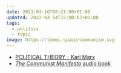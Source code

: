 ```yaml
---
date: 2021-03-16T08:21:00+01:00
updated: 2022-03-14T15:00:07+01:00
tags:
  - politics
  - topic
image: https://tommi.space/communism.svg
---
```

- [POLITICAL THEORY - Karl Marx](https://www.youtube.com/watch?v=fSQgCy_iIcc "POLITICAL THEORY - Karl Marx")
- [<cite>The Communist Manifesto</cite> audio book](https://archive.org/details/communistmanifesto_librivox/marx_engels_communistmanifesto_1.mp3 "The Communist Manifesto, by Karl Marx and Friedrich Engels")
